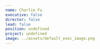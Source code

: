 ```yaml
---
name: Charlie Fu
executive: false
director: false
lead: false
position: undefined
project: undefined
image: ../assets/default_exec_image.png
---
```


